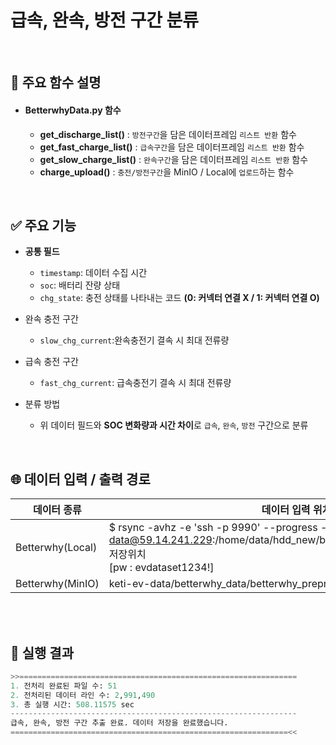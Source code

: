 # 급속, 완속, 방전 구간 분류
<br>

## 🔧 주요 함수 설명
- #### **BetterwhyData.py** 함수
  - **get_discharge_list()** : `방전구간`을 담은 데이터프레임 `리스트 반환` 함수
  - **get_fast_charge_list()** : `급속구간`을 담은 데이터프레임 `리스트 반환` 함수
  - **get_slow_charge_list()** : `완속구간`을 담은 데이터프레임 `리스트 반환` 함수
  - **charge_upload()** : `충전/방전구간`을 MinIO / Local에 `업로드`하는 함수

<br>

## ✅ 주요 기능
- **공통 필드**  
  - `timestamp`: 데이터 수집 시간  
  - `soc`: 배터리 잔량 상태
  - `chg_state`: 충전 상태를 나타내는 코드 **(0: 커넥터 연결 X / 1: 커넥터 연결 O)**

- 완속 충전 구간  
  - `slow_chg_current`:완속충전기 결속 시 최대 전류량

- 급속 충전 구간  
  - `fast_chg_current`: 급속충전기 결속 시 최대 전류량

- 분류 방법  
  - 위 데이터 필드와 **SOC 변화량과 시간 차이**로 `급속`, `완속`, `방전` 구간으로 분류

<br>

## 🌐 데이터 입력 / 출력 경로
| 데이터 종류 | 데이터 입력 위치 | 데이터 저장 위치 |
|-|-|-|
|Betterwhy(Local)|$ rsync -avhz -e 'ssh -p 9990' --progress --partial data@59.14.241.229:/home/data/hdd_new/betterwhy_data/betterwhy_preproc 저장위치<br>[pw : evdataset1234!]| /
|Betterwhy(MinIO)|keti-ev-data/betterwhy_data/betterwhy_preprocessed|tmp/classify_charging

<br><br>

## 📝 실행 결과
```python
>>==============================================================
1. 전처리 완료된 파일 수: 51
2. 전처리된 데이터 라인 수: 2,991,490
3. 총 실행 시간: 508.11575 sec
----------------------------------------------------------------
급속, 완속, 방전 구간 추출 완료. 데이터 저장을 완료했습니다.
==============================================================<<
```
